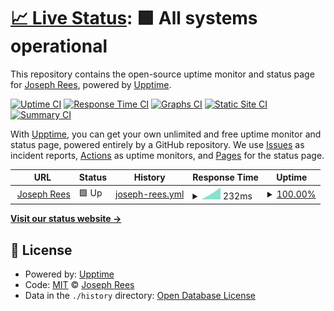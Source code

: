 # [📈 Live Status](https://status.josephre.es): <!--live status--> **🟩 All systems operational**

This repository contains the open-source uptime monitor and status page for [Joseph Rees](josephre.es), powered by [Upptime](https://github.com/upptime/upptime).

[![Uptime CI](https://github.com/joeerees/upptime/workflows/Uptime%20CI/badge.svg)](https://github.com/joeerees/upptime/actions?query=workflow%3A%22Uptime+CI%22)
[![Response Time CI](https://github.com/joeerees/upptime/workflows/Response%20Time%20CI/badge.svg)](https://github.com/joeerees/upptime/actions?query=workflow%3A%22Response+Time+CI%22)
[![Graphs CI](https://github.com/joeerees/upptime/workflows/Graphs%20CI/badge.svg)](https://github.com/joeerees/upptime/actions?query=workflow%3A%22Graphs+CI%22)
[![Static Site CI](https://github.com/joeerees/upptime/workflows/Static%20Site%20CI/badge.svg)](https://github.com/joeerees/upptime/actions?query=workflow%3A%22Static+Site+CI%22)
[![Summary CI](https://github.com/joeerees/upptime/workflows/Summary%20CI/badge.svg)](https://github.com/joeerees/upptime/actions?query=workflow%3A%22Summary+CI%22)

With [Upptime](https://upptime.js.org), you can get your own unlimited and free uptime monitor and status page, powered entirely by a GitHub repository. We use [Issues](https://github.com/joeerees/upptime/issues) as incident reports, [Actions](https://github.com/joeerees/upptime/actions) as uptime monitors, and [Pages](https://status.josephre.es) for the status page.

<!--start: status pages-->
<!-- This summary is generated by Upptime (https://github.com/upptime/upptime) -->
<!-- Do not edit this manually, your changes will be overwritten -->
<!-- prettier-ignore -->
| URL | Status | History | Response Time | Uptime |
| --- | ------ | ------- | ------------- | ------ |
| <img alt="" src="https://favicons.githubusercontent.com/josephre.es" height="13"> [Joseph Rees](https://josephre.es) | 🟩 Up | [joseph-rees.yml](https://github.com/joeerees/upptime/commits/HEAD/history/joseph-rees.yml) | <details><summary><img alt="Response time graph" src="./graphs/joseph-rees/response-time-week.png" height="20"> 232ms</summary><br><a href="https://joeerees.github.io/upptime/history/joseph-rees"><img alt="Response time 232" src="https://img.shields.io/endpoint?url=https%3A%2F%2Fraw.githubusercontent.com%2Fjoeerees%2Fupptime%2FHEAD%2Fapi%2Fjoseph-rees%2Fresponse-time.json"></a><br><a href="https://joeerees.github.io/upptime/history/joseph-rees"><img alt="24-hour response time 232" src="https://img.shields.io/endpoint?url=https%3A%2F%2Fraw.githubusercontent.com%2Fjoeerees%2Fupptime%2FHEAD%2Fapi%2Fjoseph-rees%2Fresponse-time-day.json"></a><br><a href="https://joeerees.github.io/upptime/history/joseph-rees"><img alt="7-day response time 232" src="https://img.shields.io/endpoint?url=https%3A%2F%2Fraw.githubusercontent.com%2Fjoeerees%2Fupptime%2FHEAD%2Fapi%2Fjoseph-rees%2Fresponse-time-week.json"></a><br><a href="https://joeerees.github.io/upptime/history/joseph-rees"><img alt="30-day response time 232" src="https://img.shields.io/endpoint?url=https%3A%2F%2Fraw.githubusercontent.com%2Fjoeerees%2Fupptime%2FHEAD%2Fapi%2Fjoseph-rees%2Fresponse-time-month.json"></a><br><a href="https://joeerees.github.io/upptime/history/joseph-rees"><img alt="1-year response time 232" src="https://img.shields.io/endpoint?url=https%3A%2F%2Fraw.githubusercontent.com%2Fjoeerees%2Fupptime%2FHEAD%2Fapi%2Fjoseph-rees%2Fresponse-time-year.json"></a></details> | <details><summary><a href="https://joeerees.github.io/upptime/history/joseph-rees">100.00%</a></summary><a href="https://joeerees.github.io/upptime/history/joseph-rees"><img alt="All-time uptime 100.00%" src="https://img.shields.io/endpoint?url=https%3A%2F%2Fraw.githubusercontent.com%2Fjoeerees%2Fupptime%2FHEAD%2Fapi%2Fjoseph-rees%2Fuptime.json"></a><br><a href="https://joeerees.github.io/upptime/history/joseph-rees"><img alt="24-hour uptime 100.00%" src="https://img.shields.io/endpoint?url=https%3A%2F%2Fraw.githubusercontent.com%2Fjoeerees%2Fupptime%2FHEAD%2Fapi%2Fjoseph-rees%2Fuptime-day.json"></a><br><a href="https://joeerees.github.io/upptime/history/joseph-rees"><img alt="7-day uptime 100.00%" src="https://img.shields.io/endpoint?url=https%3A%2F%2Fraw.githubusercontent.com%2Fjoeerees%2Fupptime%2FHEAD%2Fapi%2Fjoseph-rees%2Fuptime-week.json"></a><br><a href="https://joeerees.github.io/upptime/history/joseph-rees"><img alt="30-day uptime 100.00%" src="https://img.shields.io/endpoint?url=https%3A%2F%2Fraw.githubusercontent.com%2Fjoeerees%2Fupptime%2FHEAD%2Fapi%2Fjoseph-rees%2Fuptime-month.json"></a><br><a href="https://joeerees.github.io/upptime/history/joseph-rees"><img alt="1-year uptime 100.00%" src="https://img.shields.io/endpoint?url=https%3A%2F%2Fraw.githubusercontent.com%2Fjoeerees%2Fupptime%2FHEAD%2Fapi%2Fjoseph-rees%2Fuptime-year.json"></a></details>

<!--end: status pages-->

[**Visit our status website →**](https://status.josephre.es)

## 📄 License

- Powered by: [Upptime](https://github.com/upptime/upptime)
- Code: [MIT](./LICENSE) © [Joseph Rees](josephre.es)
- Data in the `./history` directory: [Open Database License](https://opendatacommons.org/licenses/odbl/1-0/)
